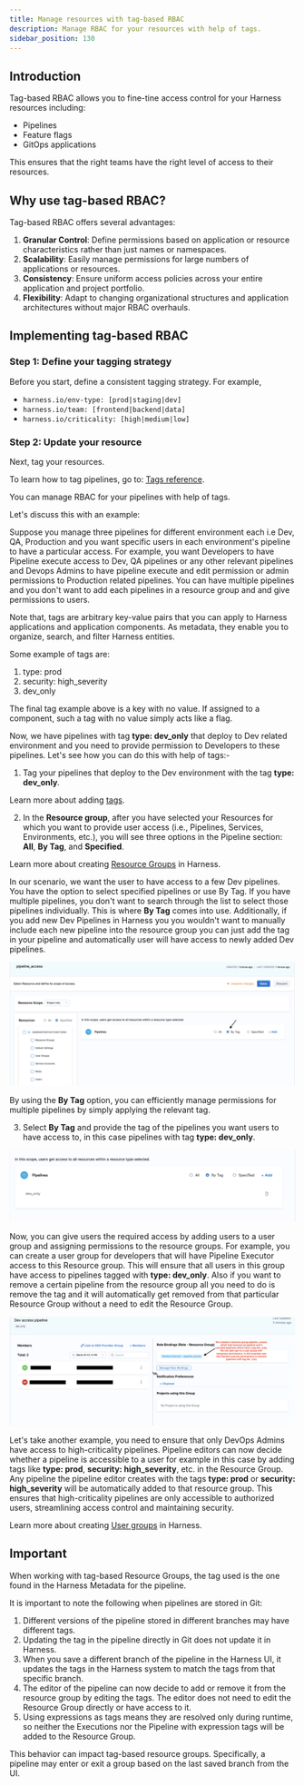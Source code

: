 ```yaml
---
title: Manage resources with tag-based RBAC
description: Manage RBAC for your resources with help of tags.
sidebar_position: 130
---
```


## Introduction

Tag-based RBAC allows you to fine-tine access control for your Harness resources including:

- Pipelines
- Feature flags
- GitOps applications

This ensures that the right teams have the right level of access to their resources. 

## Why use tag-based RBAC?

Tag-based RBAC offers several advantages:
1. **Granular Control**: Define permissions based on application or resource characteristics rather than just names or namespaces.
1. **Scalability**: Easily manage permissions for large numbers of applications or resources.
1. **Consistency**: Ensure uniform access policies across your entire application and project portfolio.
1. **Flexibility**: Adapt to changing organizational structures and application architectures without major RBAC overhauls.

## Implementing tag-based RBAC

### Step 1: Define your tagging strategy

Before you start, define a consistent tagging strategy. For example,

- `harness.io/env-type: [prod|staging|dev]`
- `harness.io/team: [frontend|backend|data]`
- `harness.io/criticality: [high|medium|low]`

### Step 2: Update your resource

Next, tag your resources.

To learn how to tag pipelines, go to: [Tags reference](/docs/platform/references/tags-reference).


You can manage RBAC for your pipelines with help of tags.

Let's discuss this with an example:

Suppose you manage three pipelines for different environment each i.e Dev, QA, Production and you want specific users in each environment's pipeline to have a particular access. For example, you want Developers to have Pipeline execute access to Dev, QA pipelines or any other relevant pipelines and Devops Admins to have pipeline execute and edit permission or admin permissions to Production related pipelines. You can have multiple pipelines and you don't want to add each pipelines in a resource group and and give permissions to users. 

Note that, tags are arbitrary key-value pairs that you can apply to Harness applications and application components. As metadata, they enable you to organize, search, and filter Harness entities.

Some example of tags are:

1. type: prod
2. security: high_severity
3. dev_only

The final tag example above is a key with no value. If assigned to a component, such a tag with no value simply acts like a flag.


Now, we have pipelines with tag **type: dev_only** that deploy to Dev related environment and you need to provide permission to Developers to these pipelines. Let's see how you can do this with help of tags:-


1. Tag your pipelines that deploy to the Dev environment with the tag **type: dev_only**.

Learn more about adding [tags](/docs/platform/references/tags-reference.md).

2. In the **Resource group**, after you have selected your Resources for which you want to provide user access (i.e., Pipelines, Services, Environments, etc.), you will see three options in the Pipeline section: **All**, **By Tag**, and **Specified**.

Learn more about creating [Resource Groups](./add-resource-groups.md) in Harness.

In our scenario, we want the user to have access to a few Dev pipelines. You have the option to select specified pipelines or use By Tag. If you have multiple pipelines, you don't want to search through the list to select those pipelines individually. This is where **By Tag** comes into use. Additionally, if you add new Dev Pipelines in Harness you you wouldn't want to manually include each new pipeline into the resource group you can just add the tag in your pipeline and automatically user will have access to newly added Dev pipelines.

![](./static/Pipeline_access_resource_group_tag.png)

By using the **By Tag** option, you can efficiently manage permissions for multiple pipelines by simply applying the relevant tag. 

3. Select **By Tag** and provide the tag of the pipelines you want users to have access to, in this case pipelines with tag **type: dev_only**.

![](./static/tag_access_example.png)

Now, you can give users the required access by adding users to a user group and assigning permissions to the resource groups. For example, you can create a user group for developers that will have Pipeline Executor access to this Resource group. This will ensure that all users in this group have access to pipelines tagged with **type: dev_only**. Also if you want to remove a certain pipeline from the resource group all you need to do is remove the tag and it will automatically get removed from that particular Resource Group without a need to edit the Resource Group.

![](./static/User_group_tag_based_access.png)


Let's take another example, you need to ensure that only DevOps Admins have access to high-criticality pipelines. Pipeline editors can now decide whether a pipeline is accessible to a user for example in this case by adding tags like **type: prod**, **security: high_severity**, etc. in the Resource Group. Any pipeline the pipeline editor creates with the tags **type: prod** or **security: high_severity** will be automatically added to that resource group. This ensures that high-criticality pipelines are only accessible to authorized users, streamlining access control and maintaining security.

Learn more about creating [User groups](./add-user-groups.md) in Harness.


## Important

When working with tag-based Resource Groups, the tag used is the one found in the Harness Metadata for the pipeline.

It is important to note the following when pipelines are stored in Git:

1. Different versions of the pipeline stored in different branches may have different tags.
2. Updating the tag in the pipeline directly in Git does not update it in Harness.
3. When you save a different branch of the pipeline in the Harness UI, it updates the tags in the Harness system to match the tags from that specific branch.
4. The editor of the pipeline can now decide to add or remove it from the resource group by editing the tags. The editor does not need to edit the Resource Group directly or have access to it.
5. Using expressions as tags means they are resolved only during runtime, so neither the Executions nor the Pipeline with expression tags will be added to the Resource Group.


This behavior can impact tag-based resource groups. Specifically, a pipeline may enter or exit a group based on the last saved branch from the UI.
